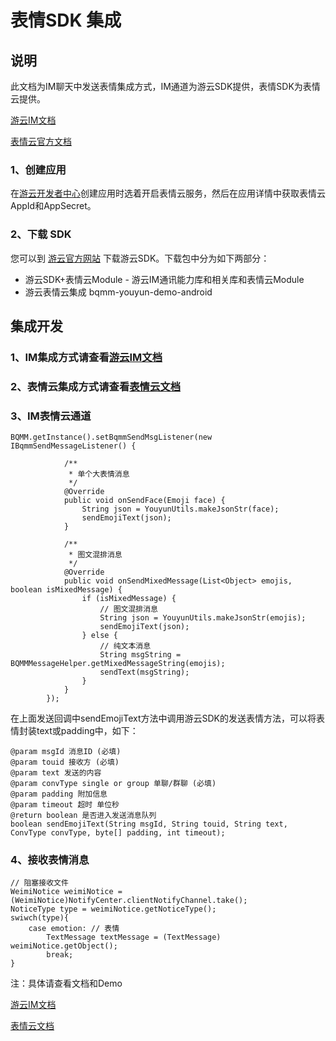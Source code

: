 # **表情SDK 集成**

## 说明
此文档为IM聊天中发送表情集成方式，IM通道为游云SDK提供，表情SDK为表情云提供。

[游云IM文档](http://wiki.17youyun.com/index.php?title=Android_IM%E8%AF%B4%E6%98%8E%E6%96%87%E6%A1%A3)

[表情云官方文档](http://open.biaoqingmm.com/doc/sdk/index.html)

### 1、创建应用
在[游云开发者中心](http://17youyun.com/web/app/applicationManage)创建应用时选着开启表情云服务，然后在应用详情中获取表情云AppId和AppSecret。

### 2、下载 SDK
您可以到 [游云官方网站](http://wiki.17youyun.com/index.php?title=Android) 下载游云SDK。下载包中分为如下两部分：

- 游云SDK+表情云Module - 游云IM通讯能力库和相关库和表情云Module
- 游云表情云集成 bqmm-youyun-demo-android

## 集成开发
### 1、IM集成方式请查看[游云IM文档](http://wiki.17youyun.com/index.php?title=Android_IM%E8%AF%B4%E6%98%8E%E6%96%87%E6%A1%A3)

### 2、表情云集成方式请查看[表情云文档](http://open.biaoqingmm.com/doc/sdk/index.html)

### 3、IM表情云通道

```
BQMM.getInstance().setBqmmSendMsgListener(new IBqmmSendMessageListener() {

            /**
             * 单个大表情消息
             */
            @Override
            public void onSendFace(Emoji face) {
                String json = YouyunUtils.makeJsonStr(face);
                sendEmojiText(json);
            }

            /**
             * 图文混排消息
             */
            @Override
            public void onSendMixedMessage(List<Object> emojis, boolean isMixedMessage) {
                if (isMixedMessage) {
                    // 图文混排消息
                    String json = YouyunUtils.makeJsonStr(emojis);
                    sendEmojiText(json);
                } else {
                    // 纯文本消息
                    String msgString = BQMMMessageHelper.getMixedMessageString(emojis);
                    sendText(msgString);
                }
            }
        });
```

在上面发送回调中sendEmojiText方法中调用游云SDK的发送表情方法，可以将表情封装text或padding中，如下：

```
@param msgId 消息ID (必填)
@param touid 接收方 (必填)
@param text 发送的内容
@param convType single or group 单聊/群聊 (必填)
@param padding 附加信息
@param timeout 超时 单位秒
@return boolean 是否进入发送消息队列
boolean sendEmojiText(String msgId, String touid, String text, ConvType convType, byte[] padding, int timeout);
```
### 4、接收表情消息

```
// 阻塞接收文件
WeimiNotice weimiNotice =  (WeimiNotice)NotifyCenter.clientNotifyChannel.take();
NoticeType type = weimiNotice.getNoticeType();
swiwch(type){
    case emotion: // 表情
        TextMessage textMessage = (TextMessage) weimiNotice.getObject();
        break;
}
```

注：具体请查看文档和Demo

[游云IM文档](http://wiki.17youyun.com/index.php?title=Android_IM%E8%AF%B4%E6%98%8E%E6%96%87%E6%A1%A3)

[表情云文档](http://open.biaoqingmm.com/doc/sdk/index.html)






